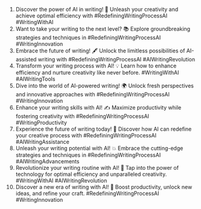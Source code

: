 1. Discover the power of AI in writing! 🚀 Unleash your creativity and achieve optimal efficiency with #RedefiningWritingProcessAI #WritingWithAI 
2. Want to take your writing to the next level? 📚 Explore groundbreaking strategies and techniques in #RedefiningWritingProcessAI #WritingInnovation
3. Embrace the future of writing! 🖋️ Unlock the limitless possibilities of AI-assisted writing with #RedefiningWritingProcessAI #AIWritingRevolution
4. Transform your writing process with AI! 💡 Learn how to enhance efficiency and nurture creativity like never before. #WritingWithAI #AIWritingTools
5. Dive into the world of AI-powered writing! 🌍 Unlock fresh perspectives and innovative approaches with #RedefiningWritingProcessAI #WritingInnovation
6. Enhance your writing skills with AI! ✍️ Maximize productivity while fostering creativity with #RedefiningWritingProcessAI #WritingProductivity
7. Experience the future of writing today! 🚀 Discover how AI can redefine your creative process with #RedefiningWritingProcessAI #AIWritingAssistance
8. Unleash your writing potential with AI! 💥 Embrace the cutting-edge strategies and techniques in #RedefiningWritingProcessAI #AIWritingAdvancements
9. Revolutionize your writing routine with AI! 📝 Tap into the power of technology for optimal efficiency and unparalleled creativity. #WritingWithAI #AIWritingRevolution
10. Discover a new era of writing with AI! 🌟 Boost productivity, unlock new ideas, and refine your craft. #RedefiningWritingProcessAI #WritingInnovation
